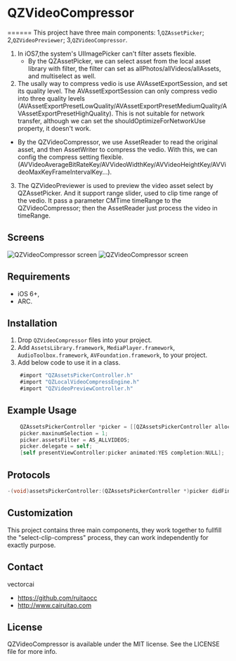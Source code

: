 # QZVideoCompressor
======
This project have three main components: 1,`QZAssetPicker`; 2,`QZVideoPreviewer`; 3,`QZVideoCompressor`.
1. In iOS7,the system's UIImagePicker can't filter assets flexible.
   - By the QZAssetPicker, we can select asset from the local asset library with filter, the filter can set as allPhotos/allVideos/allAssets, and multiselect as well.
2. The usally way to compress vedio is use AVAssetExportSession, and set its quality level. The AVAssetExportSession can only compress vedio into three quality levels (AVAssetExportPresetLowQuality/AVAssetExportPresetMediumQuality/AVAssetExportPresetHighQuality). This is not suitable for network transfer, although we can set the shouldOptimizeForNetworkUse property, it doesn't work.
- By the QZVideoCompressor, we use AssetReader to read the original asset, and then AssetWriter to compress the vedio. With this, we can config the compress setting flexible.(AVVideoAverageBitRateKey/AVVideoWidthKey/AVVideoHeightKey/AVVideoMaxKeyFrameIntervalKey...).
3. The QZVideoPreviewer is used to preview the video asset select by QZAssetPicker. And it support range slider, used to clip time range of the vedio. It pass a parameter CMTime timeRange to the QZVideoCompressor; then the AssetReader just process the video in timeRange.


## Screens
![QZVideoCompressor screen](https://storage.googleapis.com/ruitaocc-upload/qzvideocompressor1.png "QZVideoCompressor screen")
![QZVideoCompressor screen](https://storage.googleapis.com/ruitaocc-upload/qzvideocompressor2.png "QZVideoCompressor screen")
 


## Requirements

- iOS 6+,
- ARC.

## Installation

1. Drop `QZVideoCompressor` files into your project.
2. Add `AssetsLibrary.framework`, `MediaPlayer.framework`, `AudioToolbox.framework`, `AVFoundation.framework`, to your project.
3. Add below code to use it in a class.

``` objective-c
    #import "QZAssetsPickerController.h"
	#import "QZLocalVideoCompressEngine.h"
	#import "QZVideoPreviewController.h"
```

## Example Usage

``` objective-c
    QZAssetsPickerController *picker = [[QZAssetsPickerController alloc] init];
    picker.maxinumSelection = 1;
    picker.assetsFilter = AS_ALLVIDEOS;
    picker.delegate = self;
    [self presentViewController:picker animated:YES completion:NULL];
```

## Protocols

``` objective-c
-(void)assetsPickerController:(QZAssetsPickerController *)picker didFinishPickingAssetUrl:(NSURL *)assetUrl
```


## Customization

This project contains three main components, they work together to fullfill the "select-clip-compress" process, they can work independently for exactly purpose.

## Contact

vectorcai

- https://github.com/ruitaocc
- http://www.cairuitao.com

## License
QZVideoCompressor is available under the MIT license. See the LICENSE file for more info.
